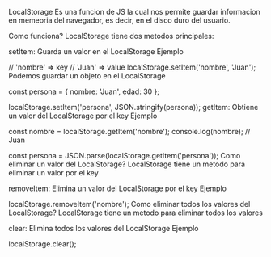 LocalStorage
Es una funcion de JS la cual nos permite guardar informacion en memeoria del navegador, es decir, en el disco duro del usuario.

Como funciona?
LocalStorage tiene dos metodos principales:

setItem: Guarda un valor en el LocalStorage
Ejemplo

// 'nombre' => key
// 'Juan' => value
localStorage.setItem('nombre', 'Juan');
Podemos guardar un objeto en el LocalStorage

const persona = {
  nombre: 'Juan',
  edad: 30
};

localStorage.setItem('persona', JSON.stringify(persona));
getItem: Obtiene un valor del LocalStorage por el key
Ejemplo

const nombre = localStorage.getItem('nombre');
console.log(nombre); // Juan

const persona = JSON.parse(localStorage.getItem('persona')); 
Como eliminar un valor del LocalStorage?
LocalStorage tiene un metodo para eliminar un valor por el key

removeItem: Elimina un valor del LocalStorage por el key
Ejemplo

localStorage.removeItem('nombre');
Como eliminar todos los valores del LocalStorage?
LocalStorage tiene un metodo para eliminar todos los valores

clear: Elimina todos los valores del LocalStorage
Ejemplo

localStorage.clear();
